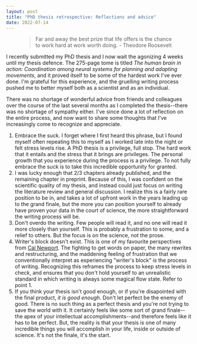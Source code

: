 ```yaml
---
layout: post
title: "PhD thesis retrospective: Reflections and advice"
date: 2022-07-14
---
```

<figure>
    <blockquote cite="https://www.huxley.net/bnw/four.html">
        <p>Far and away the best prize that life offers is the chance to work hard at work worth doing. - Theodore Roosevelt</p>
    </blockquote>
    <!-- <figcaption>—Theodore Roosevelt</figcaption> -->
</figure>

I recently submitted my PhD thesis and I now wait the agonizing 4 weeks until my thesis defence. The 275-page tome is titled *The human brain in action: Coordination among neural systems for planning and adapting movements*, and it proved itself to be some of the hardest work I've ever done. I'm grateful for this experience, and the gruelling writing process pushed me to better myself both as a scientist and as an individual. 

There was no shortage of wonderful advice from friends and colleagues over the course of the last several months as I completed the thesis--there was no shortage of sympathy either. I've since done a lot of reflection on the entire process, and now want to share some thoughts that I've increasingly come to recognize and appreciate. 

1. Embrace the suck. I forget where I first heard this phrase, but I found myself often repeating this to myself as I worked late into the night or felt stress levels rise. A PhD thesis is a privilege, full stop. The hard work that it entails and the stress that it brings are privileges. The personal growth that you experience during the process is a privilege. To not fully embrace the suck is to take this incredible opportunity for granted.
2. I was lucky enough that 2/3 chapters already published, and the remaining chapter in preprint. Because of this, I was confident on the scientific quality of my thesis, and instead could just focus on writing the literature review and general discussion. I realize this is a fairly rare position to be in, and takes a lot of upfront work in the years leading up to the grand finale, but the more you can position yourself to already have proven your data in the court of science, the more straightforward the writing process will be. 
3. Don't overdo the writing. Few people will read it, and no one will read it more closely than yourself. This is probably a frustration to some, and a relief to others. But the focus is on the science, not the prose.
4. Writer's block doesn't exist. This is one of my favourite perspectives from [Cal Newport](https://podcasts.apple.com/gb/podcast/ep-21-taming-writers-block-the-exaggerated-importance/id1515786216?i=1000488994833). The fighting to get words on paper, the many rewrites and restructuring, and the maddening feeling of frustration that we conventionally interpret as experiencing "writer's block" *is* the process of writing. Recognizing this reframes the process to keep stress levels in check, and ensures that you don't hold yourself to an unrealistic standard in which writing is always some magical flow state. Refer to point 1. 
5. If you think your thesis isn't good enough, or if you're disapointed with the final product, *it is good enough*. Don't let perfect be the enemy of good. There is no such thing as a perfect thesis and you're not trying to save the world with it. It certainly feels like some sort of grand finale--the apex of your intellectual accomplishments--and therefore feels like it has to be perfect. But, the reality is that your thesis is one of many incredible things you will accomplish in your life, inside or outside of science. It's not the finale, it's the start.

 

